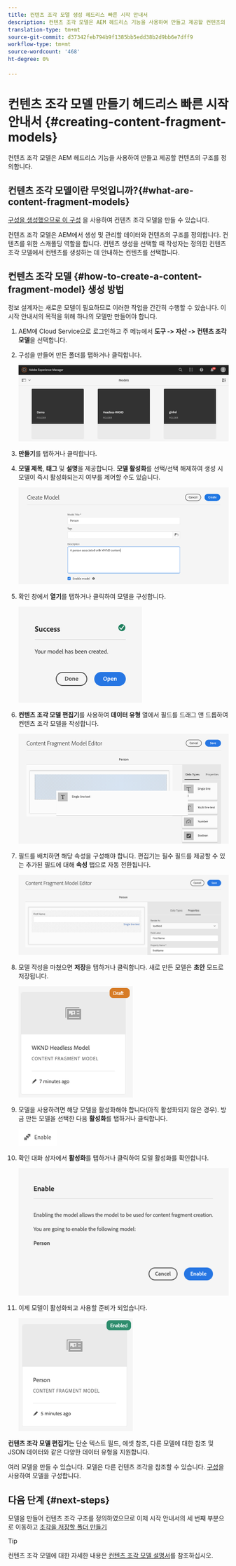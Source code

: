 ```yaml
---
title: 컨텐츠 조각 모델 생성 헤드리스 빠른 시작 안내서
description: 컨텐츠 조각 모델은 AEM 헤드리스 기능을 사용하여 만들고 제공할 컨텐츠의 구조를 정의합니다.
translation-type: tm+mt
source-git-commit: d37342feb794b9f1385bb5edd38b2d9bb6e7dff9
workflow-type: tm+mt
source-wordcount: '468'
ht-degree: 0%

---
```



# 컨텐츠 조각 모델 만들기 헤드리스 빠른 시작 안내서 {#creating-content-fragment-models}

컨텐츠 조각 모델은 AEM 헤드리스 기능을 사용하여 만들고 제공할 컨텐츠의 구조를 정의합니다.

## 컨텐츠 조각 모델이란 무엇입니까?{#what-are-content-fragment-models}

[구성을 생성했으므로 이 구성](create-configuration.md) 을 사용하여 컨텐츠 조각 모델을 만들 수 있습니다.

컨텐츠 조각 모델은 AEM에서 생성 및 관리할 데이터와 컨텐츠의 구조를 정의합니다. 컨텐츠를 위한 스캐폴딩 역할을 합니다. 컨텐츠 생성을 선택할 때 작성자는 정의한 컨텐츠 조각 모델에서 컨텐츠를 생성하는 데 안내하는 컨텐츠를 선택합니다.

## 컨텐츠 조각 모델 {#how-to-create-a-content-fragment-model} 생성 방법

정보 설계자는 새로운 모델이 필요하므로 이러한 작업을 간간히 수행할 수 있습니다. 이 시작 안내서의 목적을 위해 하나의 모델만 만들어야 합니다.

1. AEM에 Cloud Service으로 로그인하고 주 메뉴에서 **도구 -> 자산 -> 컨텐츠 조각 모델**&#x200B;을 선택합니다.
1. 구성을 만들어 만든 폴더를 탭하거나 클릭합니다.

   ![모델 폴더](../assets/models-folder.png)
1. **만들기**&#x200B;를 탭하거나 클릭합니다.
1. **모델 제목**, **태그** 및 **설명**&#x200B;을 제공합니다. **모델 활성화**&#x200B;를 선택/선택 해제하여 생성 시 모델이 즉시 활성화되는지 여부를 제어할 수도 있습니다.

   ![모델 만들기](../assets/models-create.png)
1. 확인 창에서 **열기**&#x200B;를 탭하거나 클릭하여 모델을 구성합니다.

   ![확인 창](../assets/models-confirmation.png)
1. **컨텐츠 조각 모델 편집기**&#x200B;를 사용하여 **데이터 유형** 열에서 필드를 드래그 앤 드롭하여 컨텐츠 조각 모델을 작성합니다.

   ![필드 드래그하여 놓기](../assets/models-drag-and-drop.png)

1. 필드를 배치하면 해당 속성을 구성해야 합니다. 편집기는 필수 필드를 제공할 수 있는 추가된 필드에 대해 **속성** 탭으로 자동 전환됩니다.

   ![속성 구성](../assets/models-configure-properties.png)
1. 모델 작성을 마쳤으면 **저장**&#x200B;을 탭하거나 클릭합니다. 새로 만든 모델은 **초안** 모드로 저장됩니다.

   ![초안 모드의 모델](../assets/models-draft.png)
1. 모델을 사용하려면 해당 모델을 활성화해야 합니다(아직 활성화되지 않은 경우). 방금 만든 모델을 선택한 다음 **활성화**&#x200B;를 탭하거나 클릭합니다.

   ![모델 활성화](../assets/models-enable.png)
1. 확인 대화 상자에서 **활성화**&#x200B;를 탭하거나 클릭하여 모델 활성화를 확인합니다.

   ![확인 대화 상자 활성화](../assets/models-enabling.png)
1. 이제 모델이 활성화되고 사용할 준비가 되었습니다.

   ![모델 활성화](../assets/models-enabled.png)

**컨텐츠 조각 모델 편집기**&#x200B;는 단순 텍스트 필드, 에셋 참조, 다른 모델에 대한 참조 및 JSON 데이터와 같은 다양한 데이터 유형을 지원합니다.

여러 모델을 만들 수 있습니다. 모델은 다른 컨텐츠 조각을 참조할 수 있습니다. [구성](create-configuration.md)을 사용하여 모델을 구성합니다.

## 다음 단계 {#next-steps}

모델을 만들어 컨텐츠 조각 구조를 정의하였으므로 이제 시작 안내서의 세 번째 부분으로 이동하고 [조각을 저장할 폴더 만들기](create-assets-folder.md)

>[!TIP]
>
>컨텐츠 조각 모델에 대한 자세한 내용은 [컨텐츠 조각 모델 설명서](/help/assets/content-fragments/content-fragments-models.md)를 참조하십시오.
